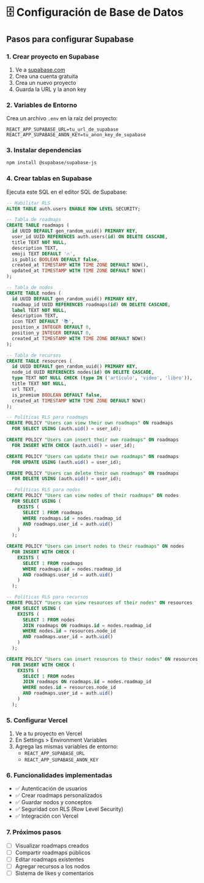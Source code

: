 # 🗄️ Configuración de Base de Datos

## Pasos para configurar Supabase

### 1. Crear proyecto en Supabase
1. Ve a [supabase.com](https://supabase.com)
2. Crea una cuenta gratuita
3. Crea un nuevo proyecto
4. Guarda la URL y la anon key

### 2. Variables de Entorno
Crea un archivo `.env` en la raíz del proyecto:

```env
REACT_APP_SUPABASE_URL=tu_url_de_supabase
REACT_APP_SUPABASE_ANON_KEY=tu_anon_key_de_supabase
```

### 3. Instalar dependencias
```bash
npm install @supabase/supabase-js
```

### 4. Crear tablas en Supabase
Ejecuta este SQL en el editor SQL de Supabase:

```sql
-- Habilitar RLS
ALTER TABLE auth.users ENABLE ROW LEVEL SECURITY;

-- Tabla de roadmaps
CREATE TABLE roadmaps (
  id UUID DEFAULT gen_random_uuid() PRIMARY KEY,
  user_id UUID REFERENCES auth.users(id) ON DELETE CASCADE,
  title TEXT NOT NULL,
  description TEXT,
  emoji TEXT DEFAULT '🔥',
  is_public BOOLEAN DEFAULT false,
  created_at TIMESTAMP WITH TIME ZONE DEFAULT NOW(),
  updated_at TIMESTAMP WITH TIME ZONE DEFAULT NOW()
);

-- Tabla de nodos
CREATE TABLE nodes (
  id UUID DEFAULT gen_random_uuid() PRIMARY KEY,
  roadmap_id UUID REFERENCES roadmaps(id) ON DELETE CASCADE,
  label TEXT NOT NULL,
  description TEXT,
  icon TEXT DEFAULT '📚',
  position_x INTEGER DEFAULT 0,
  position_y INTEGER DEFAULT 0,
  created_at TIMESTAMP WITH TIME ZONE DEFAULT NOW()
);

-- Tabla de recursos
CREATE TABLE resources (
  id UUID DEFAULT gen_random_uuid() PRIMARY KEY,
  node_id UUID REFERENCES nodes(id) ON DELETE CASCADE,
  type TEXT NOT NULL CHECK (type IN ('artículo', 'video', 'libro')),
  title TEXT NOT NULL,
  url TEXT,
  is_premium BOOLEAN DEFAULT false,
  created_at TIMESTAMP WITH TIME ZONE DEFAULT NOW()
);

-- Políticas RLS para roadmaps
CREATE POLICY "Users can view their own roadmaps" ON roadmaps
  FOR SELECT USING (auth.uid() = user_id);

CREATE POLICY "Users can insert their own roadmaps" ON roadmaps
  FOR INSERT WITH CHECK (auth.uid() = user_id);

CREATE POLICY "Users can update their own roadmaps" ON roadmaps
  FOR UPDATE USING (auth.uid() = user_id);

CREATE POLICY "Users can delete their own roadmaps" ON roadmaps
  FOR DELETE USING (auth.uid() = user_id);

-- Políticas RLS para nodos
CREATE POLICY "Users can view nodes of their roadmaps" ON nodes
  FOR SELECT USING (
    EXISTS (
      SELECT 1 FROM roadmaps 
      WHERE roadmaps.id = nodes.roadmap_id 
      AND roadmaps.user_id = auth.uid()
    )
  );

CREATE POLICY "Users can insert nodes to their roadmaps" ON nodes
  FOR INSERT WITH CHECK (
    EXISTS (
      SELECT 1 FROM roadmaps 
      WHERE roadmaps.id = nodes.roadmap_id 
      AND roadmaps.user_id = auth.uid()
    )
  );

-- Políticas RLS para recursos
CREATE POLICY "Users can view resources of their nodes" ON resources
  FOR SELECT USING (
    EXISTS (
      SELECT 1 FROM nodes 
      JOIN roadmaps ON roadmaps.id = nodes.roadmap_id
      WHERE nodes.id = resources.node_id 
      AND roadmaps.user_id = auth.uid()
    )
  );

CREATE POLICY "Users can insert resources to their nodes" ON resources
  FOR INSERT WITH CHECK (
    EXISTS (
      SELECT 1 FROM nodes 
      JOIN roadmaps ON roadmaps.id = nodes.roadmap_id
      WHERE nodes.id = resources.node_id 
      AND roadmaps.user_id = auth.uid()
    )
  );
```

### 5. Configurar Vercel
1. Ve a tu proyecto en Vercel
2. En Settings > Environment Variables
3. Agrega las mismas variables de entorno:
   - `REACT_APP_SUPABASE_URL`
   - `REACT_APP_SUPABASE_ANON_KEY`

### 6. Funcionalidades implementadas
- ✅ Autenticación de usuarios
- ✅ Crear roadmaps personalizados
- ✅ Guardar nodos y conceptos
- ✅ Seguridad con RLS (Row Level Security)
- ✅ Integración con Vercel

### 7. Próximos pasos
- [ ] Visualizar roadmaps creados
- [ ] Compartir roadmaps públicos
- [ ] Editar roadmaps existentes
- [ ] Agregar recursos a los nodos
- [ ] Sistema de likes y comentarios 